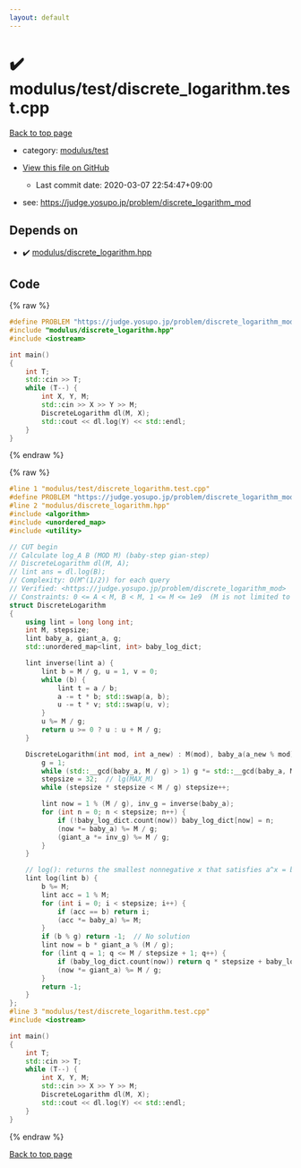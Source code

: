 ```yaml
---
layout: default
---
```


<!-- mathjax config similar to math.stackexchange -->
<script type="text/javascript" async
  src="https://cdnjs.cloudflare.com/ajax/libs/mathjax/2.7.5/MathJax.js?config=TeX-MML-AM_CHTML">
</script>
<script type="text/x-mathjax-config">
  MathJax.Hub.Config({
    TeX: { equationNumbers: { autoNumber: "AMS" }},
    tex2jax: {
      inlineMath: [ ['$','$'] ],
      processEscapes: true
    },
    "HTML-CSS": { matchFontHeight: false },
    displayAlign: "left",
    displayIndent: "2em"
  });
</script>

<script type="text/javascript" src="https://cdnjs.cloudflare.com/ajax/libs/jquery/3.4.1/jquery.min.js"></script>
<script src="https://cdn.jsdelivr.net/npm/jquery-balloon-js@1.1.2/jquery.balloon.min.js" integrity="sha256-ZEYs9VrgAeNuPvs15E39OsyOJaIkXEEt10fzxJ20+2I=" crossorigin="anonymous"></script>
<script type="text/javascript" src="../../../assets/js/copy-button.js"></script>
<link rel="stylesheet" href="../../../assets/css/copy-button.css" />


# :heavy_check_mark: modulus/test/discrete_logarithm.test.cpp

<a href="../../../index.html">Back to top page</a>

* category: <a href="../../../index.html#1e1bae9d81a5584838c517ca3b5198a4">modulus/test</a>
* <a href="{{ site.github.repository_url }}/blob/master/modulus/test/discrete_logarithm.test.cpp">View this file on GitHub</a>
    - Last commit date: 2020-03-07 22:54:47+09:00


* see: <a href="https://judge.yosupo.jp/problem/discrete_logarithm_mod">https://judge.yosupo.jp/problem/discrete_logarithm_mod</a>


## Depends on

* :heavy_check_mark: <a href="../../../library/modulus/discrete_logarithm.hpp.html">modulus/discrete_logarithm.hpp</a>


## Code

<a id="unbundled"></a>
{% raw %}
```cpp
#define PROBLEM "https://judge.yosupo.jp/problem/discrete_logarithm_mod"
#include "modulus/discrete_logarithm.hpp"
#include <iostream>

int main()
{
    int T;
    std::cin >> T;
    while (T--) {
        int X, Y, M;
        std::cin >> X >> Y >> M;
        DiscreteLogarithm dl(M, X);
        std::cout << dl.log(Y) << std::endl;
    }
}

```
{% endraw %}

<a id="bundled"></a>
{% raw %}
```cpp
#line 1 "modulus/test/discrete_logarithm.test.cpp"
#define PROBLEM "https://judge.yosupo.jp/problem/discrete_logarithm_mod"
#line 2 "modulus/discrete_logarithm.hpp"
#include <algorithm>
#include <unordered_map>
#include <utility>

// CUT begin
// Calculate log_A B (MOD M) (baby-step gian-step)
// DiscreteLogarithm dl(M, A);
// lint ans = dl.log(B);
// Complexity: O(M^(1/2)) for each query
// Verified: <https://judge.yosupo.jp/problem/discrete_logarithm_mod>
// Constraints: 0 <= A < M, B < M, 1 <= M <= 1e9  (M is not limited to prime)
struct DiscreteLogarithm
{
    using lint = long long int;
    int M, stepsize;
    lint baby_a, giant_a, g;
    std::unordered_map<lint, int> baby_log_dict;

    lint inverse(lint a) {
        lint b = M / g, u = 1, v = 0;
        while (b) {
            lint t = a / b;
            a -= t * b; std::swap(a, b);
            u -= t * v; std::swap(u, v);
        }
        u %= M / g;
        return u >= 0 ? u : u + M / g;
    }

    DiscreteLogarithm(int mod, int a_new) : M(mod), baby_a(a_new % mod), giant_a(1) {
        g = 1;
        while (std::__gcd(baby_a, M / g) > 1) g *= std::__gcd(baby_a, M / g);
        stepsize = 32;  // lg(MAX_M)
        while (stepsize * stepsize < M / g) stepsize++;

        lint now = 1 % (M / g), inv_g = inverse(baby_a);
        for (int n = 0; n < stepsize; n++) {
            if (!baby_log_dict.count(now)) baby_log_dict[now] = n;
            (now *= baby_a) %= M / g;
            (giant_a *= inv_g) %= M / g;
        }
    }

    // log(): returns the smallest nonnegative x that satisfies a^x = b mod M, or -1 if there's no solution
    lint log(lint b) {
        b %= M;
        lint acc = 1 % M;
        for (int i = 0; i < stepsize; i++) {
            if (acc == b) return i;
            (acc *= baby_a) %= M;
        }
        if (b % g) return -1;  // No solution
        lint now = b * giant_a % (M / g);
        for (lint q = 1; q <= M / stepsize + 1; q++) {
            if (baby_log_dict.count(now)) return q * stepsize + baby_log_dict[now];
            (now *= giant_a) %= M / g;
        }
        return -1;
    }
};
#line 3 "modulus/test/discrete_logarithm.test.cpp"
#include <iostream>

int main()
{
    int T;
    std::cin >> T;
    while (T--) {
        int X, Y, M;
        std::cin >> X >> Y >> M;
        DiscreteLogarithm dl(M, X);
        std::cout << dl.log(Y) << std::endl;
    }
}

```
{% endraw %}

<a href="../../../index.html">Back to top page</a>

